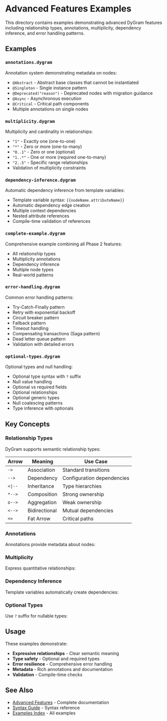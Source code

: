 # Advanced Features Examples

This directory contains examples demonstrating advanced DyGram features including relationship types, annotations, multiplicity, dependency inference, and error handling patterns.

## Examples

### `annotations.dygram`
Annotation system demonstrating metadata on nodes:
- `@Abstract` - Abstract base classes that cannot be instantiated
- `@Singleton` - Single instance pattern
- `@Deprecated("reason")` - Deprecated nodes with migration guidance
- `@Async` - Asynchronous execution
- `@Critical` - Critical path components
- Multiple annotations on single nodes

### `multiplicity.dygram`
Multiplicity and cardinality in relationships:
- `"1"` - Exactly one (one-to-one)
- `"*"` - Zero or more (one-to-many)
- `"0..1"` - Zero or one (optional)
- `"1..*"` - One or more (required one-to-many)
- `"2..5"` - Specific range relationships
- Validation of multiplicity constraints

### `dependency-inference.dygram`
Automatic dependency inference from template variables:
- Template variable syntax: `{{nodeName.attributeName}}`
- Automatic dependency edge creation
- Multiple context dependencies
- Nested attribute references
- Compile-time validation of references

### `complete-example.dygram`
Comprehensive example combining all Phase 2 features:
- All relationship types
- Multiplicity annotations
- Dependency inference
- Multiple node types
- Real-world patterns

### `error-handling.dygram`
Common error handling patterns:
- Try-Catch-Finally pattern
- Retry with exponential backoff
- Circuit breaker pattern
- Fallback pattern
- Timeout handling
- Compensating transactions (Saga pattern)
- Dead letter queue pattern
- Validation with detailed errors

### `optional-types.dygram`
Optional types and null handling:
- Optional type syntax with `?` suffix
- Null value handling
- Optional vs required fields
- Optional relationships
- Optional generic types
- Null coalescing patterns
- Type inference with optionals

## Key Concepts

### Relationship Types

DyGram supports semantic relationship types:

| Arrow | Meaning | Use Case |
|-------|---------|----------|
| `->` | Association | Standard transitions |
| `-->` | Dependency | Configuration dependencies |
| `<\|--` | Inheritance | Type hierarchies |
| `*-->` | Composition | Strong ownership |
| `o-->` | Aggregation | Weak ownership |
| `<-->` | Bidirectional | Mutual dependencies |
| `=>` | Fat Arrow | Critical paths |

### Annotations

Annotations provide metadata about nodes:


<ExampleLoader path="examples/generated/example-1.dygram" height="400px" />


### Multiplicity

Express quantitative relationships:


<ExampleLoader path="examples/generated/example-2.dygram" height="400px" />


### Dependency Inference

Template variables automatically create dependencies:


<ExampleLoader path="examples/generated/example-3.dygram" height="400px" />


### Optional Types

Use `?` suffix for nullable types:


<ExampleLoader path="examples/generated/example-4.dygram" height="400px" />


## Usage

These examples demonstrate:
- **Expressive relationships** - Clear semantic meaning
- **Type safety** - Optional and required types
- **Error resilience** - Comprehensive error handling
- **Metadata** - Rich annotations and documentation
- **Validation** - Compile-time checks

## See Also

- [Advanced Features](../../docs/advanced-features.md) - Complete documentation
- [Syntax Guide](../../docs/syntax-guide.md) - Syntax reference
- [Examples Index](../../docs/examples-index.md) - All examples
